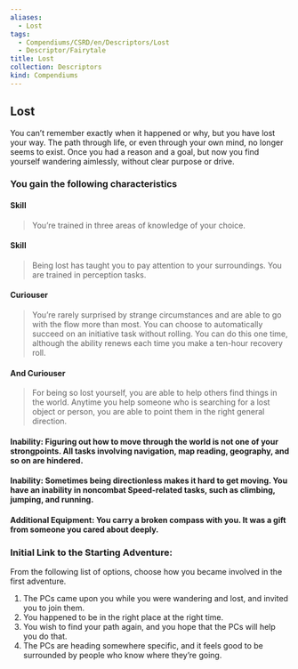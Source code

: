 ```yaml
---
aliases:
  - Lost
tags:
  - Compendiums/CSRD/en/Descriptors/Lost
  - Descriptor/Fairytale
title: Lost
collection: Descriptors
kind: Compendiums
---
```

## Lost  
You can’t remember exactly when it happened or why, but you have lost your way. The path through life, or even through your own mind, no longer seems to exist. Once you had a reason and a goal, but now you find yourself wandering aimlessly, without clear purpose or drive.
### You gain the following characteristics
#### Skill
>You’re trained in three areas of knowledge of your choice.
#### Skill
>Being lost has taught you to pay attention to your surroundings. You are trained in perception tasks.
#### Curiouser
>You’re rarely surprised by strange circumstances and are able to go with the flow more than most. You can choose to automatically succeed on an initiative task without rolling. You can do
this one time, although the ability renews each time you make a ten-hour recovery roll.
#### And Curiouser
>For being so lost yourself, you are able to help others find things in the world. Anytime you help someone who is searching for a lost object or person, you are able to point them in the right general direction.
#### Inability: Figuring out how to move through the world is not one of your strongpoints. All tasks involving navigation, map reading, geography, and so on are hindered.
#### Inability: Sometimes being directionless makes it hard to get moving. You have an inability in noncombat Speed-related tasks, such as climbing, jumping, and running.
#### Additional Equipment: You carry a broken compass with you. It was a gift from someone you cared about deeply.
### Initial Link to the Starting Adventure:
From the following list of options, choose how you became involved in the first adventure.
1. The PCs came upon you while you were wandering and lost, and invited you to join them.
2. You happened to be in the right place at the right time.
3. You wish to find your path again, and you hope that the PCs will help you do that.
4. The PCs are heading somewhere specific, and it feels good to be surrounded by people who know where they’re going. 




